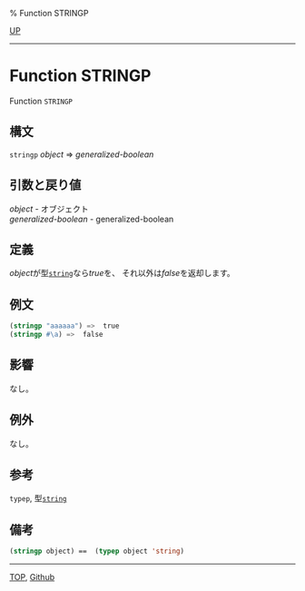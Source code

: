 % Function STRINGP

[UP](16.2.html)  

---

# Function **STRINGP**


Function `STRINGP`


## 構文

`stringp` *object* => *generalized-boolean*


## 引数と戻り値

*object* - オブジェクト  
*generalized-boolean* - generalized-boolean


## 定義

*object*が型[`string`](16.2.string-system-class.html)なら*true*を、
それ以外は*false*を返却します。


## 例文

```lisp
(stringp "aaaaaa") =>  true
(stringp #\a) =>  false
```


## 影響

なし。


## 例外

なし。


## 参考

`typep`, 型[`string`](16.2.string-system-class.html)


## 備考

```lisp
(stringp object) ==  (typep object 'string)
```


---
[TOP](index.html),  [Github](https://github.com/nptcl/npt-japanese)

